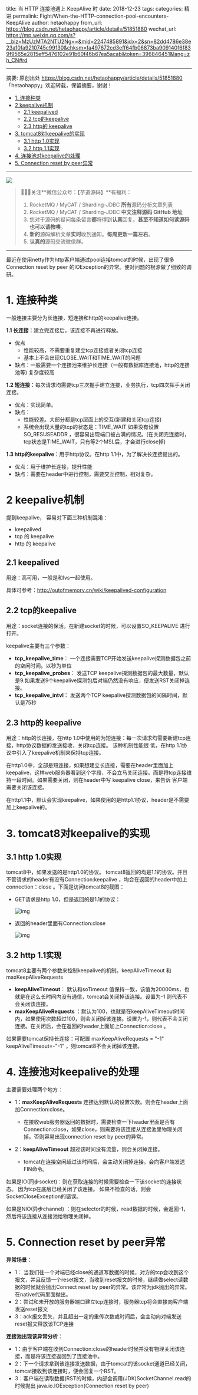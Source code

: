 title: 当 HTTP 连接池遇上 KeepAlive 时
date: 2018-12-23
tags:
categories: 精进
permalink: Fight/When-the-HTTP-connection-pool-encounters-KeepAlive
author: hetaohappy
from_url: https://blog.csdn.net/hetaohappy/article/details/51851880
wechat_url: https://mp.weixin.qq.com/s?__biz=MzUzMTA2NTU2Ng==&mid=2247485891&idx=2&sn=82dd4786e38e23a10fa9210745c99130&chksm=fa497672cd3eff64fb06873ba909140f6f839f9565e2815eff5476102e91b60f46b67ea5acab&token=396846451&lang=zh_CN#rd

-------

摘要: 原创出处 https://blog.csdn.net/hetaohappy/article/details/51851880 「hetaohappy」欢迎转载，保留摘要，谢谢！

- [1. 连接种类](http://www.iocoder.cn/Fight/When-the-HTTP-connection-pool-encounters-KeepAlive/)
- [2 keepalive机制](http://www.iocoder.cn/Fight/When-the-HTTP-connection-pool-encounters-KeepAlive/)
  - [2.1 keepalived](http://www.iocoder.cn/Fight/When-the-HTTP-connection-pool-encounters-KeepAlive/)
  - [2.2 tcp的keepalive](http://www.iocoder.cn/Fight/When-the-HTTP-connection-pool-encounters-KeepAlive/)
  - [2.3 http的 keepalive](http://www.iocoder.cn/Fight/When-the-HTTP-connection-pool-encounters-KeepAlive/)
- [3. tomcat8对keepalive的实现](http://www.iocoder.cn/Fight/When-the-HTTP-connection-pool-encounters-KeepAlive/)
  - [3.1  http 1.0实现](http://www.iocoder.cn/Fight/When-the-HTTP-connection-pool-encounters-KeepAlive/)
  - [3.2 http 1.1实现](http://www.iocoder.cn/Fight/When-the-HTTP-connection-pool-encounters-KeepAlive/)
- [4. 连接池对keepalive的处理](http://www.iocoder.cn/Fight/When-the-HTTP-connection-pool-encounters-KeepAlive/)
- [5. Connection reset by peer异常](http://www.iocoder.cn/Fight/When-the-HTTP-connection-pool-encounters-KeepAlive/)

-------

![](http://www.iocoder.cn/images/common/wechat_mp_2017_07_31.jpg)

> 🙂🙂🙂关注**微信公众号：【芋道源码】**有福利：  
> 1. RocketMQ / MyCAT / Sharding-JDBC **所有**源码分析文章列表  
> 2. RocketMQ / MyCAT / Sharding-JDBC **中文注释源码 GitHub 地址**  
> 3. 您对于源码的疑问每条留言**都**将得到**认真**回复。**甚至不知道如何读源码也可以请教噢**。  
> 4. **新的**源码解析文章**实时**收到通知。**每周更新一篇左右**。  
> 5. **认真的**源码交流微信群。

-------

最近在使用netty作为http客户端通过pool连接tomcat的时候，出现了很多Connection reset by peer 的IOException的异常。便对问题的根源做了细致的调研。

# 1. 连接种类

一般连接主要分为长连接，短连接和http的keepalive连接。

**1.1 长连接**：建立完连接后，该连接不再进行释放。

* 优点
    * 性能较高，不需要重复建立tcp连接或者关闭tcp连接
    * 基本上不会出现CLOSE_WAIT和TIME_WAIT的问题
* 缺点：一般需要一个连接池来维护长连接（一般有数据库连接池，http的连接池等) 复杂度较高

**1.2 短连接**：每次请求均需要tcp三次握手建立连接，业务执行，tcp四次挥手关闭连接。

* 优点：实现简单。
* 缺点：
    * 性能较差。大部分都是tcp层面上的交互(新建和关闭tcp连接)
    * 系统会出现大量的tcp的状态是：TIME_WAIT  如果没有设置SO_RESUSEADDR ，很容易出现端口被占满的情况。(在关闭完连接时，tcp状态是TIME_WAIT，只有等2个MSL后，才会进行close掉)

**1.3 http的keepalive**：用于http协议。在http 1.1中，为了解决长连接提出的。

* 优点：用于维护长连接，提升性能
* 缺点：需要在header中进行控制，需要交互控制，相对复杂。

# 2 keepalive机制

提到keepalive， 容易对下面三种机制混淆：

* keepalived
* tcp 的 keepalive
* http 的 keepalive

## 2.1 keepalived

 用途：高可用，一般是和lvs一起使用。
 
 具体可参考：<http://outofmemory.cn/wiki/keepalived-configuration>

## 2.2 tcp的keepalive

用途：socket连接的保活。在新建socket的时候，可以设置SO_KEEPALIVE 进行打开。

keepalive主要有三个参数：

* **tcp_keepalive_time**： 一个连接需要TCP开始发送keepalive探测数据包之前的空闲时间。以秒为单位
* **tcp_keepalive_probes**： 发送TCP keepalive探测数据包的最大数量，默认是9.如果发送9个keepalive探测包后对端仍然没有响应，便发送RST关闭掉连接。
* **tcp_keepalive_intvl**： 发送两个TCP keepalive探测数据包的间隔时间，默认是75秒

## 2.3 http的 keepalive

用途：http的长连接，在http 1.0中使用的为短连接：每一次请求均需要新建tcp连接，http协议数据的发送接收，关闭tcp连接。 该种机制性能很 低，在http 1.1协议中引入了keepalive机制来保持tcp连接。

在http1.0中，全部是短连接，如果想建立长连接，需要在header里面加上keepalive，这样web服务器看到这个字段，不会立马关闭连接。而是将tcp连接维持一段时间。如果需要关闭，则在header中写 keepalive close，来告诉 客户端需要关闭该连接。

在http1.1中，默认会实现keepalive，如果使用的是http1.1协议，header是不需要加上keepalive的。

# 3. tomcat8对keepalive的实现

## 3.1 http 1.0实现

tomcat8中，如果发送的是http1.0的协议。 tomcat8返回的均是1.1的协议。并且不管请求的header有没有Connection:keepalive ，均会在返回的header中加上connection：close 。下面是访问tomcat8的截图：

* GET请求是http 1.0，但是返回的是1.1的协议：

    ![img](http://static.iocoder.cn/1da718624c950e1edf73ea08fdf1c272)

* 返回的header里面有Connection:close

    ![img](http://static.iocoder.cn/12c5b1fc1ed9ac1b175f5a980c7a5f2e)

## 3.2 http 1.1实现

tomcat8主要有两个参数来控制keepalive的机制。keepAliveTimeout 和maxKeepAliveRequests

* **keepAliveTimeout**： 默认和soTimeout 值保持一致，该值为20000ms，也就是在这么长时间内没有通信，tomcat会关闭掉该连接。设置为-1 则代表不会关闭该连接。
* **maxKeepAliveRequests** ：默认为100，也就是在keepAliveTimeout时间内，如果使用次数超过100，则会关闭掉该连接。设置为-1，则代表不会关闭连接。在关闭后，会在返回的header上面加上Connection:close 。

如果需要tomcat保持长连接：可配置 maxKeepAliveRequests = "-1" keepAliveTimeout=-"-1" ，则tomcat8不会关闭掉该连接。

# 4. 连接池对keepalive的处理

主要需要处理两个地方：

* 1：**maxKeepAliveRequests**  连接达到默认的设置次数。则会在header上面加Connection:close。
    * 在接收web服务器返回的数据时，需要检查一下header里面是否有Connection:close，如果close，则需要将该连接从连接池里物理关闭掉。否则容易出现connection reset by peer的异常。

* 2：**keepAliveTimeout** 超过该时间没有流量，则会关闭掉连接。
    * tomcat在连接空闲超过该时间后，会主动关闭掉连接。会向客户端发送FIN命令。

​如果是IO(同步socket)：则在获取连接的时候需要检查一下该socket的连接状态。 因为tcp在底层已经关闭了该连接。 如果不检查的话，则会SocketCloseException的错误。

​如果是NIO(异步channel) ：则在selector的时候，read数据的时候，会返回-1，然后将该连接从连接池给物理关闭掉。

# 5. Connection reset by peer异常

**异常场景**：

* 1： 当我们往一个对端已经close的通道写数据的时候，对方的tcp会收到这个报文，并且反馈一个reset报文，当收到reset报文的时候，继续做select读数据的时候就会抛出Connect reset by peer的异常。该异常为jdk抛出的异常。在native代码里面抛出。
* 2：尝试和未开放的服务器端口建立tcp连接时，服务器tcp将会直接向客户端发送reset报文
* 3：ack报文丢失，并且超出一定的重传次数或时间后，会主动向对端发送reset报文释放该TCP连接

**连接池出现该异常分析**：

* 1：由于客户端在收到Connection:close的header时候并没有物理关闭该连接，而是将该连接返回到了连接池中。
* 2：下一个请求拿到该连接发送数据，由于tomcat的该socket通道已经关闭，tomcat接收到该连接时，便会回复一个RST。
* 3：客户端在读取数据(RST的时候，内部会调用(JDK)SocketChannel.read的时候抛出 java.io.IOException(Connection reset by peer)
